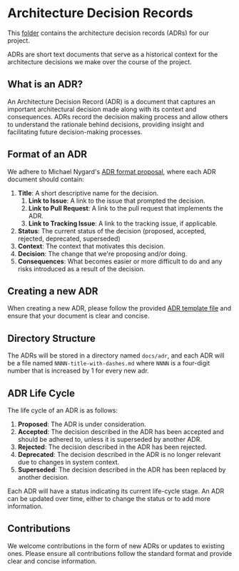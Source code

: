 # Architecture Decision Records

This [folder](/docs/architecture/adr) contains the architecture decision records (ADRs) for our project.

ADRs are short text documents that serve as a historical context for the architecture decisions we make over the
course of the project.

## What is an ADR?

An Architecture Decision Record (ADR) is a document that captures an important architectural decision made along
with its context and consequences. ADRs record the decision making process and allow others to understand the
rationale behind decisions, providing insight and facilitating future decision-making processes.

## Format of an ADR

We adhere to Michael Nygard's [ADR format proposal](https://cognitect.com/blog/2011/11/15/documenting-architecture-decisions),
where each ADR document should contain:

1. **Title**: A short descriptive name for the decision.
   1. **Link to Issue**: A link to the issue that prompted the decision.
   2. **Link to Pull Request**: A link to the pull request that implements the ADR.
   3. **Link to Tracking Issue**: A link to the tracking issue, if applicable.
2. **Status**: The current status of the decision (proposed, accepted, rejected, deprecated, superseded)
3. **Context**: The context that motivates this decision.
4. **Decision**: The change that we're proposing and/or doing.
5. **Consequences**: What becomes easier or more difficult to do and any risks introduced as a result of the decision.

## Creating a new ADR

When creating a new ADR, please follow the provided [ADR template file](0000-adr-template.md) and ensure that your
document is clear and concise.

## Directory Structure

The ADRs will be stored in a directory named `docs/adr`, and each ADR will be a file named `NNNN-title-with-dashes.md`
where `NNNN` is a four-digit number that is increased by 1 for every new adr.

## ADR Life Cycle

The life cycle of an ADR is as follows:

1. **Proposed**: The ADR is under consideration.
2. **Accepted**: The decision described in the ADR has been accepted and should be adhered to, unless it is superseded by another ADR.
3. **Rejected**: The decision described in the ADR has been rejected.
4. **Deprecated**: The decision described in the ADR is no longer relevant due to changes in system context.
5. **Superseded**: The decision described in the ADR has been replaced by another decision.

Each ADR will have a status indicating its current life-cycle stage. An ADR can be updated over time, either to change
the status or to add more information.

## Contributions

We welcome contributions in the form of new ADRs or updates to existing ones. Please ensure all contributions follow
the standard format and provide clear and concise information.
